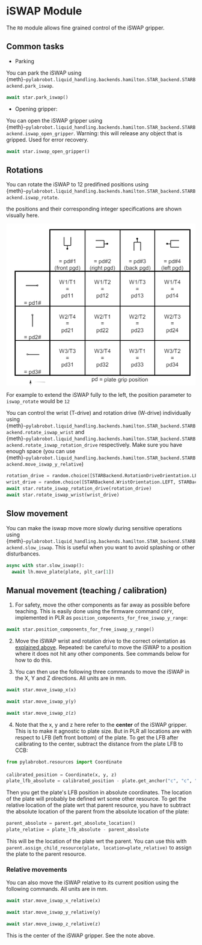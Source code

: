 # iSWAP Module

The `R0` module allows fine grained control of the iSWAP gripper.

## Common tasks

- Parking

You can park the iSWAP using {meth}`~pylabrobot.liquid_handling.backends.hamilton.STAR_backend.STARBackend.park_iswap`.

```python
await star.park_iswap()
```

- Opening gripper:

You can open the iSWAP gripper using {meth}`~pylabrobot.liquid_handling.backends.hamilton.STAR_backend.STARBackend.iswap_open_gripper`. Warning: this will release any object that is gripped. Used for error recovery.

```python
await star.iswap_open_gripper()
```

## Rotations

You can rotate the iSWAP to 12 predifined positions using {meth}`~pylabrobot.liquid_handling.backends.hamilton.STAR_backend.STARBackend.iswap_rotate`.

the positions and their corresponding integer specifications are shown visually here.

![alt text](iswap_positions.png)

For example to extend the iSWAP fully to the left, the position parameter to `iswap_rotate` would be `12`

You can control the wrist (T-drive) and rotation drive (W-drive) individually using {meth}`~pylabrobot.liquid_handling.backends.hamilton.STAR_backend.STARBackend.rotate_iswap_wrist` and {meth}`~pylabrobot.liquid_handling.backends.hamilton.STAR_backend.STARBackend.rotate_iswap_rotation_drive` respectively. Make sure you have enough space (you can use {meth}`~pylabrobot.liquid_handling.backends.hamilton.STAR_backend.STARBackend.move_iswap_y_relative`)

```python
rotation_drive = random.choice([STARBackend.RotationDriveOrientation.LEFT, STARBackend.RotationDriveOrientation.RIGHT, STARBackend.RotationDriveOrientation.FRONT])
wrist_drive = random.choice([STARBackend.WristOrientation.LEFT, STARBackend.WristOrientation.RIGHT, STARBackend.WristOrientation.STRAIGHT, STARBackend.WristOrientation.REVERSE])
await star.rotate_iswap_rotation_drive(rotation_drive)
await star.rotate_iswap_wrist(wrist_drive)
```

## Slow movement

You can make the iswap move more slowly during sensitive operations using {meth}`~pylabrobot.liquid_handling.backends.hamilton.STAR_backend.STARBackend.slow_iswap`. This is useful when you want to avoid splashing or other disturbances.

```python
async with star.slow_iswap():
  await lh.move_plate(plate, plt_car[1])
```

## Manual movement (teaching / calibration)

1. For safety, move the other components as far away as possible before teaching. This is easily done using the firmware command `C0FY`, implemented in PLR as `position_components_for_free_iswap_y_range`:

```python
await star.position_components_for_free_iswap_y_range()
```

2. Move the iSWAP wrist and rotation drive to the correct orientation as [explained above](#rotations). Repeated: be careful to move the iSWAP to a position where it does not hit any other components. See commands below for how to do this.

3. You can then use the following three commands to move the iSWAP in the X, Y and Z directions. All units are in mm.

```python
await star.move_iswap_x(x)
```

```python
await star.move_iswap_y(y)
```

```python
await star.move_iswap_z(z)
```

4. Note that the x, y and z here refer to the **center** of the iSWAP gripper. This is to make it agnostic to plate size. But in PLR all locations are with respect to LFB (left front bottom) of the plate. To get the LFB after calibrating to the center, subtract the distance from the plate LFB to CCB:

```python
from pylabrobot.resources import Coordinate

calibrated_position = Coordinate(x, y, z)
plate_lfb_absolute = calibrated_position - plate.get_anchor("c", "c", "b")
```

Then you get the plate's LFB position in absolute coordinates. The location of the plate will probably be defined wrt some other resource. To get the relative location of the plate wrt that parent resource, you have to subtract the absolute location of the parent from the absolute location of the plate:

```python
parent_absolute = parent.get_absolute_location()
plate_relative = plate_lfb_absolute - parent_absolute
```

This will be the location of the plate wrt the parent. You can use this with `parent.assign_child_resource(plate, location=plate_relative)` to assign the plate to the parent resource.

### Relative movements

You can also move the iSWAP relative to its current position using the following commands. All units are in mm.

```python
await star.move_iswap_x_relative(x)
```

```python
await star.move_iswap_y_relative(y)
```

```python
await star.move_iswap_z_relative(z)
```

This is the center of the iSWAP gripper. See the note above.
